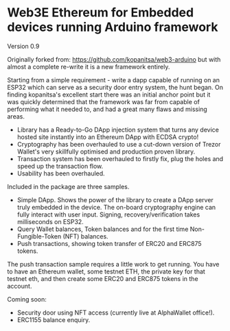 # Web3E Ethereum for Embedded devices running Arduino framework

Version 0.9

Originally forked from: https://github.com/kopanitsa/web3-arduino but with almost a complete re-write it is a new framework entirely.

Starting from a simple requirement - write a dapp capable of running on an ESP32 which can serve as a security door entry system, the hunt began. On finding kopanitsa's excellent start there was an initial anchor point but it was quickly determined that the framework was far from capable of performing what it needed to, and had a great many flaws and missing areas.

- Library has a Ready-to-Go DApp injection system that turns any device hosted site instantly into an Ethereum DApp with ECDSA crypto!
- Cryptography has been overhauled to use a cut-down version of Trezor Wallet's very skillfully optimised and production proven library.
- Transaction system has been overhauled to firstly fix, plug the holes and speed up the transaction flow.
- Usability has been overhauled.

Included in the package are three samples.

- Simple DApp. Shows the power of the library to create a DApp server truly embedded in the device. The on-board cryptography engine can fully interact with user input. Signing, recovery/verification takes milliseconds on ESP32.
- Query Wallet balances, Token balances and for the first time Non-Fungible-Token (NFT) balances.
- Push transactions, showing token transfer of ERC20 and ERC875 tokens.

The push transaction sample requires a little work to get running. You have to have an Ethereum wallet, some testnet ETH, the private key for that testnet eth, and then create some ERC20 and ERC875 tokens in the account.

Coming soon:

- Security door using NFT access (currently live at AlphaWallet office!).
- ERC1155 balance enquiry.
